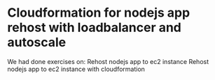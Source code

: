 # Cloudformation for nodejs app rehost with loadbalancer and autoscale
We had done exercises on:
Rehost nodejs app to ec2 instance
Rehost nodejs app to ec2 instance with cloudformation